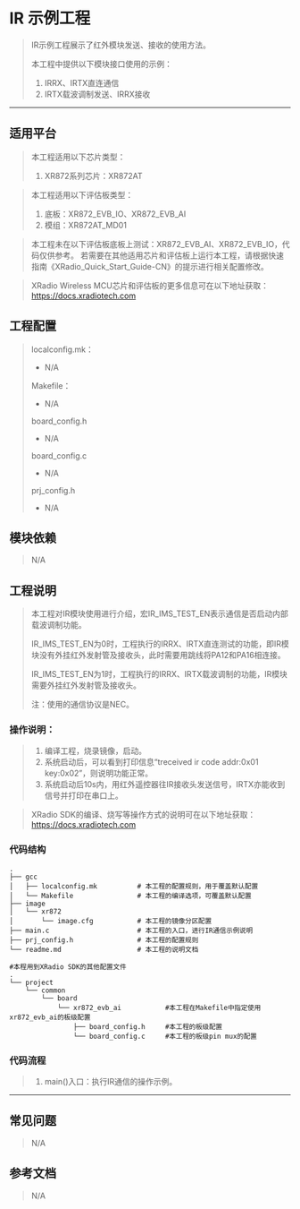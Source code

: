 # IR 示例工程

> IR示例工程展示了红外模块发送、接收的使用方法。
>
> 本工程中提供以下模块接口使用的示例：
>
> 1. IRRX、IRTX直连通信
> 2. IRTX载波调制发送、IRRX接收

---

## 适用平台

> 本工程适用以下芯片类型：
>
> 1. XR872系列芯片：XR872AT

> 本工程适用以下评估板类型：
> 1. 底板：XR872_EVB_IO、XR872_EVB_AI
> 2. 模组：XR872AT_MD01

> 本工程未在以下评估板底板上测试：XR872_EVB_AI、XR872_EVB_IO，代码仅供参考。
> 若需要在其他适用芯片和评估板上运行本工程，请根据快速指南《XRadio_Quick_Start_Guide-CN》的提示进行相关配置修改。

> XRadio Wireless MCU芯片和评估板的更多信息可在以下地址获取：
> https://docs.xradiotech.com

## 工程配置

> localconfig.mk：
>
> - N/A
>
> Makefile：
>
> - N/A
>
> board_config.h
>
> - N/A
>
> board_config.c
>
> - N/A
>
> prj_config.h
>
> - N/A

## 模块依赖

> N/A

## 工程说明

> 本工程对IR模块使用进行介绍，宏IR_IMS_TEST_EN表示通信是否启动内部载波调制功能。
>
> IR_IMS_TEST_EN为0时，工程执行的IRRX、IRTX直连测试的功能，即IR模块没有外挂红外发射管及接收头，此时需要用跳线将PA12和PA16相连接。
>
> IR_IMS_TEST_EN为1时，工程执行的IRRX、IRTX载波调制的功能，IR模块需要外挂红外发射管及接收头。
>
> 注：使用的通信协议是NEC。

### 操作说明：

> 1. 编译工程，烧录镜像，启动。
> 3. 系统启动后，可以看到打印信息“treceived ir code addr:0x01 key:0x02”，则说明功能正常。
> 3. 系统启动后10s内，用红外遥控器往IR接收头发送信号，IRTX亦能收到信号并打印在串口上。

> XRadio SDK的编译、烧写等操作方式的说明可在以下地址获取：
> https://docs.xradiotech.com

### 代码结构
```
.
├── gcc
│   ├── localconfig.mk          # 本工程的配置规则，用于覆盖默认配置
│   └── Makefile                # 本工程的编译选项，可覆盖默认配置
├── image
│   └── xr872
│       └── image.cfg           # 本工程的镜像分区配置
├── main.c                      # 本工程的入口，进行IR通信示例说明
├── prj_config.h                # 本工程的配置规则
└── readme.md                   # 本工程的说明文档

#本程用到XRadio SDK的其他配置文件
.
└── project
    └── common
        └── board
            └── xr872_evb_ai           #本工程在Makefile中指定使用xr872_evb_ai的板级配置
                ├── board_config.h     #本工程的板级配置
                └── board_config.c     #本工程的板级pin mux的配置
```
### 代码流程

> 1. main()入口：执行IR通信的操作示例。
> 

---

## 常见问题

> N/A

## 参考文档

> N/A
